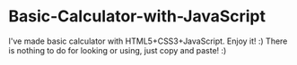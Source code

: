 # Basic-Calculator-with-JavaScript
I've made basic calculator with HTML5+CSS3+JavaScript. Enjoy it! :)
There is nothing to do for looking or using, just copy and paste! :)
